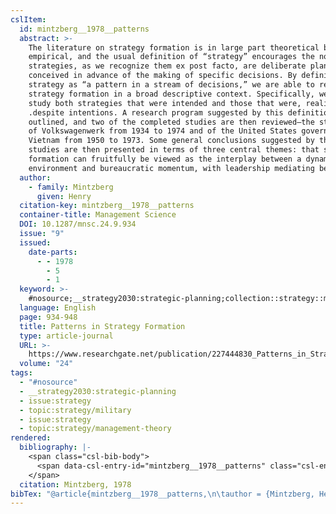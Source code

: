 ```yaml
---
cslItem:
  id: mintzberg__1978__patterns
  abstract: >-
    The literature on strategy formation is in large part theoretical but not
    empirical, and the usual definition of “strategy” encourages the notion that
    strategies, as we recognize them ex post facto, are deliberate plans
    conceived in advance of the making of specific decisions. By defining a
    strategy as “a pattern in a stream of decisions,” we are able to research
    strategy formation in a broad descriptive context. Specifically, we can
    study both strategies that were intended and those that were, realized
    .despite intentions. A research program suggested by this definition is
    outlined, and two of the completed studies are then reviewed—the strategies
    of Volkswagenwerk from 1934 to 1974 and of the United States government in
    Vietnam from 1950 to 1973. Some general conclusions suggested by these
    studies are then presented in terms of three central themes: that strategy
    formation can fruitfully be viewed as the interplay between a dynamic
    environment and bureaucratic momentum, with leadership mediating between...
  author:
    - family: Mintzberg
      given: Henry
  citation-key: mintzberg__1978__patterns
  container-title: Management Science
  DOI: 10.1287/mnsc.24.9.934
  issue: "9"
  issued:
    date-parts:
      - - 1978
        - 5
        - 1
  keyword: >-
    #nosource;__strategy2030:strategic-planning;collection::strategy::military;collection::strategy::management-theory
  language: English
  page: 934-948
  title: Patterns in Strategy Formation
  type: article-journal
  URL: >-
    https://www.researchgate.net/publication/227444830_Patterns_in_Strategy_Formation
  volume: "24"
tags:
  - "#nosource"
  - __strategy2030:strategic-planning
  - issue:strategy
  - topic:strategy/military
  - issue:strategy
  - topic:strategy/management-theory
rendered:
  bibliography: |-
    <span class="csl-bib-body">
      <span data-csl-entry-id="mintzberg__1978__patterns" class="csl-entry">Mintzberg, H. 1978. Patterns in Strategy Formation. <i>Management Science</i>, <i>24</i>(9), 934–948. <a href='https://doi.org/10.1287/mnsc.24.9.934'>https://doi.org/10.1287/mnsc.24.9.934</a></span>
    </span>
  citation: Mintzberg, 1978
bibTex: "@article{mintzberg__1978__patterns,\n\tauthor = {Mintzberg, Henry},\n\tjournal = {Management Science},\n\tnumber = {9},\n\tyear = {1978},\n\tmonth = {may 1},\n\tpages = {934--948},\n\ttitle = {Patterns in {Strategy} {Formation}},\n\thowpublished = {https://www.researchgate.net/publication/227444830\\textunderscore{}Patterns\\textunderscore{}in\\textunderscore{}Strategy\\textunderscore{}Formation},\n\tvolume = {24},\n}\n\n"
---
```

